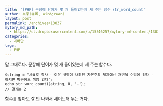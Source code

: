 ```yaml
---
title: '[PHP] 문장에 단어가 몇 개 들어있는지 세 주는 함수 str_word_count'
author: 녹풍(綠風, Windgreen)
layout: post
permalink: /archives/13037
mytory_md_path:
  - https://dl.dropboxusercontent.com/u/15546257/mytory-md-content/13037-str-word-count.md
categories:
  - 서버단
tags:
  - PHP
---
```

말 그대로다. 문장에 단어가 몇 개 들어있는지 세 주는 함수다.

    $string = "세월호 참사 - 이윤 경쟁이 내장된 자본주의 체제에선 재연될 수밖에 없다 - 하지만 박근혜도 책임 있다";
    echo str_word_count($string, 0, '-');
    // 결과는 2
    

함수를 찾아도 잘 안 나와서 세이브해 두는 거다.